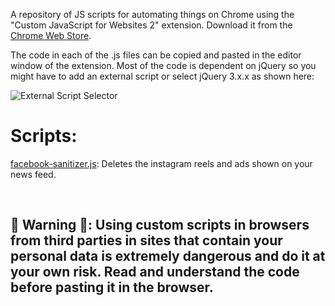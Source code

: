 A repository of JS scripts for automating things on Chrome using the "Custom JavaScript for Websites 2" extension. Download it from the [Chrome Web Store](https://chrome.google.com/webstore/detail/custom-javascript-for-web/ddbjnfjiigjmcpcpkmhogomapikjbjdk?hl=en).

The code in each of the .js files can be copied and pasted in the editor window of the extension. Most of the code is dependent on jQuery so you might have to add an external script or select jQuery 3.x.x as shown here:

![External Script Selector](https://i.imgur.com/yGXoEK4.png)

# Scripts:
[facebook-sanitizer.js](src/facebook-sanitizer.js): Deletes the instagram reels and ads shown on your news feed.

<br>

## 🚨 Warning 🚨: Using custom scripts in browsers from third parties in sites that contain your personal data is extremely dangerous and do it at your own risk. Read and understand the code before pasting it in the browser.

